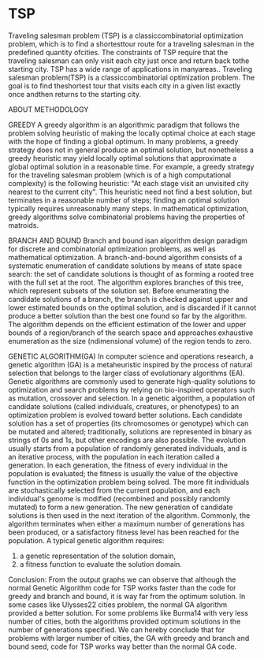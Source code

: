 # TSP

Traveling salesman problem (TSP) is a classiccombinatorial optimization problem, which is to
find a shortesttour route for a traveling salesman in the predefined quantity ofcities. The constraints
of TSP require that the traveling salesman can only visit each city just once and return back tothe
starting city. TSP has a wide range of applications in manyareas..
Traveling salesman problem(TSP) is a classiccombinatorial optimization problem. The goal is to
find theshortest tour that visits each city in a given list exactly once andthen returns to the starting
city.

ABOUT METHODOLOGY

GREEDY
A greedy algorithm is an algorithmic paradigm that follows the problem solving heuristic of
making the locally optimal choice at each stage with the hope of finding a global optimum. In
many problems, a greedy strategy does not in general produce an optimal solution, but nonetheless
a greedy heuristic may yield locally optimal solutions that approximate a global optimal solution
in a reasonable time.
For example, a greedy strategy for the traveling salesman problem (which is of a high
computational complexity) is the following heuristic: "At each stage visit an unvisited city nearest
to the current city". This heuristic need not find a best solution, but terminates in a reasonable
number of steps; finding an optimal solution typically requires unreasonably many steps. In
mathematical optimization, greedy algorithms solve combinatorial problems having the properties
of matroids.

BRANCH AND BOUND 
Branch and bound isan algorithm design paradigm for discrete and combinatorial optimization
problems, as well as mathematical optimization. A branch-and-bound algorithm consists of a
systematic enumeration of candidate solutions by means of state space search: the set of candidate
solutions is thought of as forming a rooted tree with the full set at the root. The algorithm explores
branches of this tree, which represent subsets of the solution set. Before enumerating the candidate
solutions of a branch, the branch is checked against upper and lower estimated bounds on the
optimal solution, and is discarded if it cannot produce a better solution than the best one found so
far by the algorithm.
The algorithm depends on the efficient estimation of the lower and upper bounds of a region/branch
of the search space and approaches exhaustive enumeration as the size (ndimensional volume) of
the region tends to zero.

GENETIC ALGORITHM(GA)
In computer science and operations research, a genetic algorithm (GA) is a metaheuristic inspired
by the process of natural selection that belongs to the larger class of evolutionary algorithms (EA).
Genetic algorithms are commonly used to generate high-quality solutions to optimization and
search problems by relying on bio-inspired operators such as mutation, crossover and selection.
In a genetic algorithm, a population of candidate solutions (called individuals, creatures, or
phenotypes) to an optimization problem is evolved toward better solutions. Each candidate
solution has a set of properties (its chromosomes or genotype) which can be mutated and altered;
traditionally, solutions are represented in binary as strings of 0s and 1s, but other encodings are
also possible.
The evolution usually starts from a population of randomly generated individuals, and is an
iterative process, with the population in each iteration called a generation. In each generation, the
fitness of every individual in the population is evaluated; the fitness is usually the value of the
objective function in the optimization problem being solved. The more fit individuals are
stochastically selected from the current population, and each individual's genome is modified
(recombined and possibly randomly mutated) to form a new generation. The new generation of
candidate solutions is then used in the next iteration of the algorithm. Commonly, the algorithm
terminates when either a maximum number of generations has been produced, or a satisfactory
fitness level has been reached for the population.
A typical genetic algorithm requires: 
1. a genetic representation of the solution domain,
2. a fitness function to evaluate the solution domain. 

Conclusion:
From the output graphs we can observe that although the normal Genetic Algorithm code
for TSP works faster than the code for greedy and branch and bound, it is way far
from the optimum solution. In some cases like Ulysses22 cities problem, the
normal GA algorithm provided a better solution. For some problems like Burma14
with very less number of cities, both the algorithms provided optimum solutions in
the number of generations specified.
We can hereby conclude that for problems with larger number of cities, the GA
with greedy and branch and bound seed, code for TSP works way better than the
normal GA code. 

